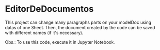 # EditorDeDocumentos
This project can change many paragraphs parts  on your modelDoc using datas of one Sheet. Then, the document created by the code can be saved with different names (if it's necessary).

Obs.: To use this code, execute it in Jupyter Notebook.
